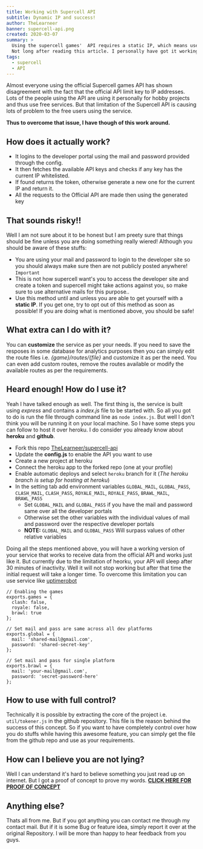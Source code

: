 ```yaml
---
title: Working with Supercell API
subtitle: Dynamic IP and success!
author: TheLearneer
banner: supercell-api.png
created: 2020-03-07
summary: >
  Using the supercell games'  API requires a static IP, which means users doing hobby projects will not be able to use them.
  Not long after reading this article. I personally have got it working and so will you.
tags:
  - supercell
  - API
---
```


Almost everyone using the official Supercell games API has shown disagreement with the fact that the official API limit key to IP addresses.
Lots of the people using the API are using it personally for hobby projects and thus use free services. But that limitation of the Supercell API is causing lots of problem to the free users using the service.

**Thus to overcome that issue, I have though of this work around.**

## **How does it actually work?**

- It logins to the developer portal using the mail and password provided through the config.
- It then fetches the available API keys and checks if any key has the current IP whitelisted.
- If found returns the token, otherwise generate a new one for the current IP and return it.
- All the requests to the Official API are made then using the generated key

## **That sounds risky!!**

Well I am not sure about it to be honest but I am preety sure that things should be fine unless you are doing something really wiered! Although you should be aware of these stuffs:

- You are using your mail and password to login to the developer site so you should always make sure then are not publicly posted anywhere! `Important`
- This is not how supercell want's you to access the developer site and create a token and supercell might take actions against you, so make sure to use alternative mails for this purpose..
- Use this method until and unless you are able to get yourself with a **static IP**. If you get one, try to opt out of this method as soon as possible!
If you are doing what is mentioned above, you should be safe!

## **What extra can I do with it?**

You can **customize** the service as per your needs. If you need to save the resposes in some database for analytics purposes then you can simply edit the route files i.e. _{game}/routes/{file}_ and customize it as per the need. You can even add custom routes, remove the routes available or modify the available routes as per the requirements.

## **Heard enough! How do I use it?**

Yeah I have talked enough as well. The first thing is, the service is built using _express_ and contains a _index.js_ file to be started with. So all you got to do is run the file through command line as `node index.js`. But well I don't think you will be running it on your local machine. So I have some steps you can follow to host it over heroku. I do consider you already know about **heroku** and **github**.

- Fork this repo [TheLearneer/supercell-api](https://github.com/TheLearneer/supercell-api)
- Update the **config.js** to enable the API you want to use
- Create a new project at heroku
- Connect the heroku app to the forked repo (one at your profile)
- Enable automatic deploys and select `heroku` branch for it (_The heroku branch is setup for hosting at heroku_)
- In the setting tab add environment variables `GLOBAL_MAIL`, `GLOBAL_PASS`, `CLASH_MAIL`, `CLASH_PASS`, `ROYALE_MAIL`, `ROYALE_PASS`, `BRAWL_MAIL`, `BRAWL_PASS`
  - Set `GLOBAL_MAIL` and `GLOBAL_PASS` if you have the mail and password same over all the developer portals
  - Otherwise set the other variables with the individual values of mail and password over the respective developer portals
  - **NOTE:** `GLOBAL_MAIL` and `GLOBAL_PASS` Will surpass values of other relative variables

Doing all the steps mentioned above, you will have a working version of your service that works to receive data from the official API and works just like it. But currently due to the limitation of heorku, your API will sleep after 30 minutes of inactivity. Well it will not stop working but after that time the initial request will take a longer time.
To overcome this limitation you can use service like [uptimerobot](https://uptimerobot.com)

```js[config.js]
// Enabling the games
exports.games = {
  clash: false,
  royale: false,
  brawl: true
};

// Set mail and pass are same across all dev platforms
exports.global = {
  mail: 'shared-mail@gmail.com',
  password: 'shared-secret-key'
};

// Set mail and pass for single platform
exports.brawl = {
  mail: 'your-mail@gmail.com',
  password: 'secret-password-here'
};
```

## **How to use with full control?**

Technically it is possible by extracting the core of the project i.e. `util/tokener.js` in the github repository. This file is the reason behind the success of this concept. So if you want to have completely control over how you do stuffs while having this awesome feature, you can simply get the file from the github repo and use as your requirements.

## **How can I believe you are not lying?**

Well I can understand it's hard to believe something you just read up on internet. But I got a proof of concept to prove my words. [**CLICK HERE FOR PROOF OF CONCEPT**](https://statscell.herokuapp.com)

## **Anything else?**

Thats all from me. But if you got anything you can contact me through my contact mail. But if it is some Bug or feature idea, simply report it over at the original Repository. I will be more than happy to hear feedback from you guys.
